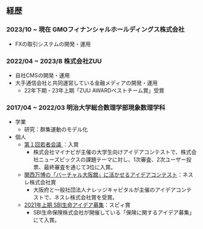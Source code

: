 ## 経歴

### 2023/10 ~ 現在 GMOフィナンシャルホールディングス株式会社

- FXの取引システムの開発・運用

### 2022/04 ~ 2023/8 株式会社ZUU

- 自社CMSの開発・運用
- 大手通信会社と共同運営している金融メディアの開発・運用
    - 22年下期・23年上期「ZUU AWARDベストチーム賞」受賞


### 2017/04 ~ 2022/03 明治大学総合数理学部現象数理学科

- 学業
    - 研究：群集運動のモデル化
- 個人
    - [第１回若者会議 ](https://gakumado.mynavi.jp/contests/wakamonokaigi)：入賞
        - 株式会社マイナビが主催の大学生向けアイデアコンテストで、株式会社ニューズピックスの課題テーマに対し、1次審査、2次ユーザー投票、最終審査を通じて3位に入賞。
    - [関西万博の「バーチャル大阪館」に活かせるアイデアコンテスト](https://kc-i.jp/activity/virtualideas/)：ネスレ株式会社賞
        - 大阪府と一般社団法人ナレッジキャピタルが主催のアイデアコンテストで、ネスレ株式会社賞を受賞。
    - [2021年上期 SBI生命アイデア募集](https://www.sbilife.co.jp/corporate/press/pdf/NR20211102.pdf)：スピィ賞
        - SBI⽣命保険株式会社が開催している「保険に関するアイデア募集」にて入賞。
